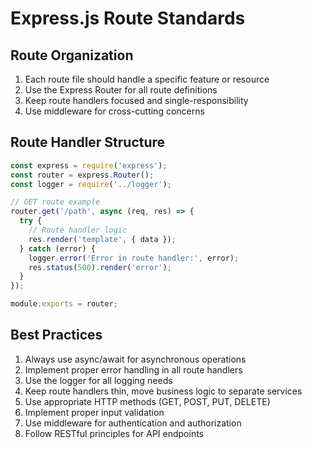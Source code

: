 # Express.js Route Standards

## Route Organization

1. Each route file should handle a specific feature or resource
2. Use the Express Router for all route definitions
3. Keep route handlers focused and single-responsibility
4. Use middleware for cross-cutting concerns

## Route Handler Structure

```javascript
const express = require('express');
const router = express.Router();
const logger = require('../logger');

// GET route example
router.get('/path', async (req, res) => {
  try {
    // Route handler logic
    res.render('template', { data });
  } catch (error) {
    logger.error('Error in route handler:', error);
    res.status(500).render('error');
  }
});

module.exports = router;
```

## Best Practices

1. Always use async/await for asynchronous operations
2. Implement proper error handling in all route handlers
3. Use the logger for all logging needs
4. Keep route handlers thin, move business logic to separate services
5. Use appropriate HTTP methods (GET, POST, PUT, DELETE)
6. Implement proper input validation
7. Use middleware for authentication and authorization
8. Follow RESTful principles for API endpoints
